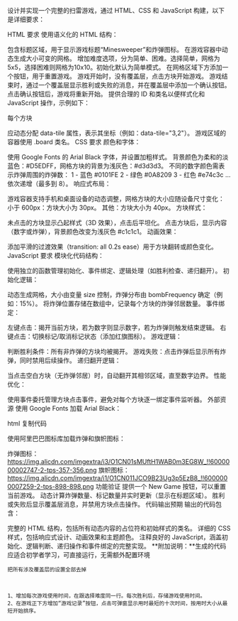 设计并实现一个完整的扫雷游戏，通过 HTML、CSS 和 JavaScript 构建，以下是详细要求：

HTML 要求
使用语义化的 HTML 结构：

包含标题区域，用于显示游戏标题“Minesweeper”和炸弹图标。
在游戏容器中动态生成大小可变的网格。
增加难度选项，分为简单、困难。选择简单，网格为5x5，选择困难则网格为10x10。初始化默认为简单模式。
在网格区域下方添加一个按钮，用于重置游戏。
游戏开始时，没有覆盖层，点击方块开始游戏。
游戏结束时，通过一个覆盖层显示胜利或失败的消息，并在覆盖层中添加一个确认按钮。点击确认按钮后，游戏将重新开始。
提供合理的 ID 和类名以便样式化和 JavaScript 操作，示例如下：

每个方块 <div> 应动态分配 data-tile 属性，表示其坐标（例如：data-tile="3,2"）。
游戏区域的容器使用 .board 类名。
CSS 要求
颜色和字体：

使用 Google Fonts 的 Arial Black 字体，并设置加粗样式。
背景颜色为柔和的淡蓝色：#D5EDFF，网格方块的背景为浅灰色：#d3d3d3。
不同的数字颜色需表示炸弹周围的炸弹数：
1 - 蓝色 #0101FE
2 - 绿色 #0A8209
3 - 红色 #e74c3c
...依次递增（最多到 8）。
响应式布局：

游戏容器支持手机和桌面设备的动态调整，网格方块的大小应随设备尺寸变化： 小于 600px：方块大小为 30px。 其他：方块大小为 40px。
方块样式：

未点击的方块显示凸起样式（3D 效果），点击后平坦化。
点击方块后，显示内容（数字或炸弹），背景颜色改变为浅灰色 #c1c1c1。
动画效果：

添加平滑的过渡效果（transition: all 0.2s ease）用于方块翻转或颜色变化。
JavaScript 要求
模块化代码结构：

使用独立的函数管理初始化、事件绑定、逻辑处理（如胜利检查、递归翻开）。
初始化逻辑：

动态生成网格，大小由变量 size 控制，炸弹分布由 bombFrequency 确定（例如：15%）。
将炸弹位置存储在数组中，记录每个方块的炸弹邻居数量。
事件绑定：

左键点击：揭开当前方块，若为数字则显示数字，若为炸弹则触发结束逻辑。
右键点击：切换标记/取消标记状态（添加红旗图标）。
游戏逻辑：

判断胜利条件：所有非炸弹的方块均被揭开。
游戏失败：点击炸弹后显示所有炸弹，同时禁用后续操作。
递归翻开逻辑：

当点击空白方块（无炸弹邻居）时，自动翻开其相邻区域，直至数字边界。
性能优化：

使用事件委托管理方块点击事件，避免对每个方块逐一绑定事件监听器。
外部资源
使用 Google Fonts 加载 Arial Black：

html
复制代码
<link href="https://fonts.googleapis.com/css2?family=Arial:wght@900&display=swap" rel="stylesheet">
使用阿里巴巴图标库加载炸弹和旗帜图标：

炸弹图标：https://img.alicdn.com/imgextra/i3/O1CN01sMUftH1WAB0m3EG8W_!!6000000002747-2-tps-357-356.png
旗帜图标：https://img.alicdn.com/imgextra/i1/O1CN011JCO9B23Ug3p5EzB8_!!6000000007259-2-tps-898-898.png
功能验证
提供一个 New Game 按钮，可以重置当前游戏。
动态计算炸弹数量、标记数量并实时更新（显示在标题区域）。
胜利或失败后显示覆盖层消息，并禁用方块点击操作。
代码输出预期
输出的代码包含：

完整的 HTML 结构，包括所有动态内容的占位符和初始样式的类名。
详细的 CSS 样式，包括响应式设计、动画效果和主题颜色。
注释良好的 JavaScript，涵盖初始化、逻辑判断、递归操作和事件绑定的完整实现。
**附加说明：**生成的代码应适合初学者学习，可直接运行，无需额外配置环境
```
把所有涉及覆盖层的设置全部去掉



1、增加每次游戏使用时间，在跟选择难度同一行。每次胜利后，存储游戏使用时间。
2、在游戏正下方增加“游戏记录”按钮，点击可弹窗显示用时最短的十次时间，按用时大小从最短开始排序。